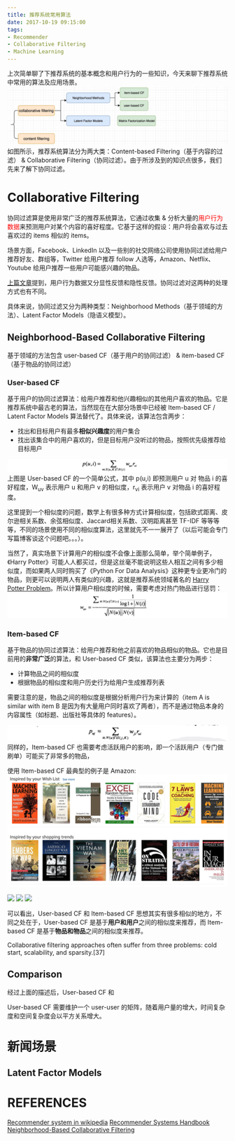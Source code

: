 ```yaml
---
title: 推荐系统常用算法
date: 2017-10-19 09:15:00
tags:
- Recommender
- Collaborative Filtering 
- Machine Learning
---
```


上次简单聊了下推荐系统的基本概念和用户行为的一些知识，今天来聊下推荐系统中常用的算法及应用场景。
![](/assets/images/recommender/alg.jpeg)
如图所示，推荐系统算法分为两大类：Content-based Filtering（基于内容的过滤） & Collaborative Filtering（协同过滤）。由于所涉及到的知识点很多，我们先来了解下协同过滤。

# Collaborative Filtering
协同过滤算是使用非常广泛的推荐系统算法，它通过收集 & 分析大量的<span style="color:red">用户行为数据</span>来预测用户对某个内容的喜好程度。它基于这样的假设：用户将会喜欢与过去喜欢过的 items 相似的 items。

场景方面，Facebook、LinkedIn 以及一些别的社交网络公司使用协同过滤给用户推荐好友、群组等，Twitter 给用户推荐 follow 人选等，Amazon、Netflix、 Youtube 给用户推荐一些用户可能感兴趣的物品。

[上篇文章](https://qimiguang.github.io/2017/10/19/%E6%8E%A8%E8%8D%90%E7%B3%BB%E7%BB%9F%E7%AE%80%E4%BB%8B/)提到，用户行为数据又分显性反馈和隐性反馈。协同过滤对这两种的处理方式也有不同。

具体来说，协同过滤又分为两种类型：Neighborhood Methods（基于领域的方法）、Latent Factor Models（隐语义模型）。

## Neighborhood-Based Collaborative Filtering
基于领域的方法包含 user-based CF（基于用户的协同过滤） & item-based CF（基于物品的协同过滤）

### User-based CF
基于用户的协同过滤算法：给用户推荐和他兴趣相似的其他用户喜欢的物品。它是推荐系统中最古老的算法，当然现在在大部分场景中已经被 Item-based CF / Latent Factor Models 算法替代了。具体来说，该算法包含两步：

* 找出和目标用户有最多**相似兴趣度**的用户集合
* 找出该集合中的用户喜欢的，但是目标用户没听过的物品，按照优先级推荐给目标用户

![](/assets/images/recommender/user-based.jpeg)
上图是 User-based CF 的一个简单公式，其中 p(u,i) 即预测用户 u 对 物品 i 的喜好程度，W<sub>uv</sub> 表示用户 u 和用户 v 的相似度，r<sub>vi</sub> 表示用户 v 对物品 i 的喜好程度。

这里提到一个相似度的问题，数学上有很多种方式计算相似度，包括欧式距离、皮尔逊相关系数、余弦相似度、Jaccard相关系数、汉明距离甚至 TF-IDF 等等等等，不同的场景使用不同的相似度算法，这里就先不一一展开了（以后可能会专门写篇博客谈这个问题吧。。。）。

当然了，真实场景下计算用户的相似度不会像上面那么简单，举个简单例子，《Harry Potter》可能人人都买过，但是这丝毫不能说明这些人相互之间有多少相似度，而如果两人同时购买了《Python For Data Analysis》这种更专业更冷门的物品，则更可以说明两人有类似的兴趣，这就是推荐系统领域著名的 [Harry Potter Problem](http://nkparimi.blogspot.jp/2010/01/harry-potter-problem.html)。所以计算用户相似度的时候，需要考虑对热门物品进行惩罚：
![](/assets/images/recommender/hot-user.png)

### Item-based CF
基于物品的协同过滤算法：给用户推荐和他之前喜欢的物品相似的物品。它也是目前用的**非常广泛**的算法，和 User-based CF 类似，该算法也主要分为两步：

* 计算物品之间的相似度
* 根据物品的相似度和用户历史行为给用户生成推荐列表

需要注意的是，物品之间的相似度是根据分析用户行为来计算的（item A is similar with item B 是因为有大量用户同时喜欢了两者），而不是通过物品本身的内容属性（如标题、出版社等具体的 features）。

![](/assets/images/recommender/item-based.png)
同样的，Item-based CF 也需要考虑活跃用户的影响，即一个活跃用户（专门做刷单）可能买了非常多的物品，

使用 Item-based CF 最典型的例子是 Amazon:
![](/assets/images/recommender/amazon-recom.jpeg)


![](/assets/images/recommender/)
![](/assets/images/recommender/)
![](/assets/images/recommender/)


可以看出，User-based CF 和 Item-based CF 思想其实有很多相似的地方，不同之处在于，User-based CF 是基于**用户和用户**之间的相似度来推荐，而 Item-based CF 是基于**物品和物品**之间的相似度来推荐。


Collaborative filtering approaches often suffer from three problems: cold start, scalability, and sparsity.[37]

## Comparison
经过上面的描述后，User-based CF 和

User-based CF 需要维护一个 user-user 的矩阵，随着用户量的增大，时间复杂度和空间复杂度会以平方关系增大。

# 新闻场景

## Latent Factor Models


# REFERENCES
[Recommender system in wikipedia](https://en.wikipedia.org/wiki/Recommender_system#Approaches)
[Recommender Systems Handbook](http://www.springer.com/us/book/9780387858203)
[Neighborhood-Based Collaborative Filtering](https://www.google.com/url?sa=t&rct=j&q=&esrc=s&source=web&cd=1&ved=0ahUKEwiV9OaFo6XXAhVGjZQKHYHSC8cQFggtMAA&url=http%3A%2F%2Fwww.springer.com%2Fcda%2Fcontent%2Fdocument%2Fcda_downloaddocument%2F9783319296579-c1.pdf%3FSGWID%3D0-0-45-1554478-p179516130&usg=AOvVaw15tMwXNsAAp8kp7_GlelXI)

